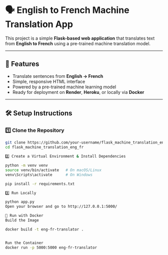 # 🗣️ English to French Machine Translation App

This project is a simple **Flask-based web application** that translates text from **English to French** using a pre-trained machine translation model.

---

## 🚀 Features
- Translate sentences from **English → French**
- Simple, responsive HTML interface
- Powered by a pre-trained machine learning model
- Ready for deployment on **Render**, **Heroku**, or locally via **Docker**

---

## 🛠️ Setup Instructions

### 1️⃣ Clone the Repository
```bash
git clone https://github.com/your-username/flask_machine_translation_eng_fr.git
cd flask_machine_translation_eng_fr

2️⃣ Create a Virtual Environment & Install Dependencies

python -m venv venv
source venv/bin/activate   # On macOS/Linux
venv\Scripts\activate      # On Windows

pip install -r requirements.txt

3️⃣ Run Locally

python app.py
Open your browser and go to http://127.0.0.1:5000/

🐳 Run with Docker
Build the Image

docker build -t eng-fr-translator .


Run the Container
docker run -p 5000:5000 eng-fr-translator

